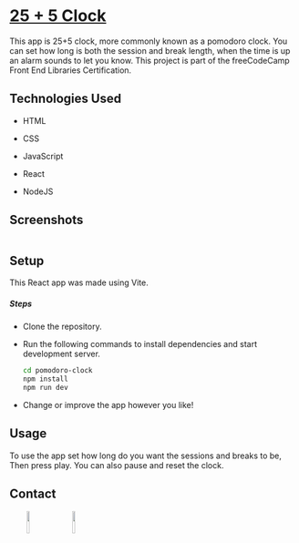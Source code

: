 <h1><a href="https://jmcarvajalj.github.io/pomodoro-clock/" target="_blank">25 + 5 Clock</a></h1>
<p>This app is 25+5 clock, more commonly known as a pomodoro clock. You can set how long is both the session and break length, when the time is up an alarm sounds to let you know. This project is part of the freeCodeCamp Front End Libraries Certification. </p>
<h2>Technologies Used</h2>
<ul>
<li>HTML</li>
</ul><ul>
<li>CSS</li>
</ul><ul>
<li>JavaScript</li>
</ul><ul>
<li>React</li>
</ul><ul>
<li>NodeJS</li>
</ul><h2>Screenshots</h2>
<p><a href="https://jmcarvajalj.github.io/pomodoro-clock/" target="_blank"><img src="https://i.imgur.com/pMshKp8.png" alt=""></a></p><h2>Setup</h2>
<p>This React app was made using Vite.</p><h5>Steps</h5><ul>
<li>Clone the repository.</li>
</ul><ul>
<li>Run the following commands to install dependencies and start development server.</li>

```bash
cd pomodoro-clock
npm install
npm run dev
```

<li>Change or improve the app however you like!</li>
</ul><h2>Usage</h2>
<p>To use the app set how long do you want the sessions and breaks to be, Then press play. You can also pause and reset the clock.</p><h2>Contact</h2>
<p><span style="margin-right: 30px;"></span><a href="https://www.linkedin.com/in/jose-miguel-carvajal-jimenez/" target="_blank"><img target="_blank" src="https://cdn.jsdelivr.net/gh/devicons/devicon/icons/linkedin/linkedin-original.svg" style="width: 10%;"></a><span style="margin-right: 30px;"></span><a href="https://github.com/jmcarvajalj" ><img target="_blank" src="https://cdn.jsdelivr.net/gh/devicons/devicon/icons/github/github-original.svg" style="width: 10%;"></a></p>
